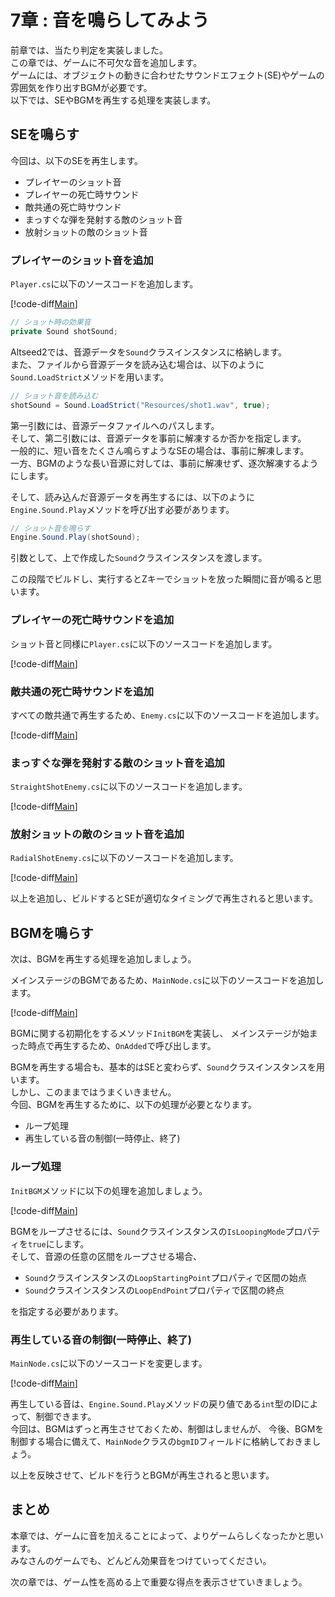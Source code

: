 # 7章 : 音を鳴らしてみよう

前章では、当たり判定を実装しました。  
この章では、ゲームに不可欠な音を追加します。  
ゲームには、オブジェクトの動きに合わせたサウンドエフェクト(SE)やゲームの雰囲気を作り出すBGMが必要です。  
以下では、SEやBGMを再生する処理を実装します。

## SEを鳴らす

今回は、以下のSEを再生します。  

- プレイヤーのショット音
- プレイヤーの死亡時サウンド
- 敵共通の死亡時サウンド
- まっすぐな弾を発射する敵のショット音
- 放射ショットの敵のショット音

### プレイヤーのショット音を追加

`Player.cs`に以下のソースコードを追加します。  

[!code-diff[Main](Text/Spl1.cs)]

``` C#
// ショット時の効果音
private Sound shotSound;
```

Altseed2では、音源データを`Sound`クラスインスタンスに格納します。  
また、ファイルから音源データを読み込む場合は、以下のように`Sound.LoadStrict`メソッドを用います。

``` C#
// ショット音を読み込む
shotSound = Sound.LoadStrict("Resources/shot1.wav", true);
```

第一引数には、音源データファイルへのパスします。  
そして、第二引数には、音源データを事前に解凍するか否かを指定します。  
一般的に、短い音をたくさん鳴らすようなSEの場合は、事前に解凍します。  
一方、BGMのような長い音源に対しては、事前に解凍せず、逐次解凍するようにします。  

そして、読み込んだ音源データを再生するには、以下のように`Engine.Sound.Play`メソッドを呼び出す必要があります。

``` C#
// ショット音を鳴らす
Engine.Sound.Play(shotSound);
```

引数として、上で作成した`Sound`クラスインスタンスを渡します。  
  

この段階でビルドし、実行するとZキーでショットを放った瞬間に音が鳴ると思います。

### プレイヤーの死亡時サウンドを追加

ショット音と同様に`Player.cs`に以下のソースコードを追加します。

[!code-diff[Main](Text/Spl2.cs)]

### 敵共通の死亡時サウンドを追加

すべての敵共通で再生するため、`Enemy.cs`に以下のソースコードを追加します。

[!code-diff[Main](Text/Spl3.cs)]

### まっすぐな弾を発射する敵のショット音を追加

`StraightShotEnemy.cs`に以下のソースコードを追加します。

[!code-diff[Main](Text/Spl4.cs)]

### 放射ショットの敵のショット音を追加

`RadialShotEnemy.cs`に以下のソースコードを追加します。

[!code-diff[Main](Text/Spl5.cs)]

以上を追加し、ビルドするとSEが適切なタイミングで再生されると思います。

## BGMを鳴らす

次は、BGMを再生する処理を追加しましょう。  

メインステージのBGMであるため、`MainNode.cs`に以下のソースコードを追加します。

[!code-diff[Main](Text/Spl6.cs)]

BGMに関する初期化をするメソッド`InitBGM`を実装し、
メインステージが始まった時点で再生するため、`OnAdded`で呼び出します。  

BGMを再生する場合も、基本的はSEと変わらず、`Sound`クラスインスタンスを用います。  
しかし、このままではうまくいきません。  
今回、BGMを再生するために、以下の処理が必要となります。

- ループ処理
- 再生している音の制御(一時停止、終了)

### ループ処理

`InitBGM`メソッドに以下の処理を追加しましょう。

[!code-diff[Main](Text/Spl7.cs)]

BGMをループさせるには、`Sound`クラスインスタンスの`IsLoopingMode`プロパティを`true`にします。  
そして、音源の任意の区間をループさせる場合、

- `Sound`クラスインスタンスの`LoopStartingPoint`プロパティで区間の始点
- `Sound`クラスインスタンスの`LoopEndPoint`プロパティで区間の終点

を指定する必要があります。

### 再生している音の制御(一時停止、終了)

`MainNode.cs`に以下のソースコードを変更します。

[!code-diff[Main](Text/Spl8.cs)]

再生している音は、`Engine.Sound.Play`メソッドの戻り値である`int`型のIDによって、制御できます。  
今回は、BGMはずっと再生させておくため、制御はしませんが、
今後、BGMを制御する場合に備えて、`MainNode`クラスの`bgmID`フィールドに格納しておきましょう。  
  
以上を反映させて、ビルドを行うとBGMが再生されると思います。

## まとめ

本章では、ゲームに音を加えることによって、よりゲームらしくなったかと思います。  
みなさんのゲームでも、どんどん効果音をつけていってください。  
  
次の章では、ゲーム性を高める上で重要な得点を表示させていきましょう。